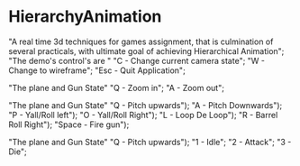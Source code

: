 # HierarchyAnimation
"A real time 3d techniques for games assignment, that is culmination of several practicals, with ultimate goal of achieving Hierarchical Animation";
"The demo's control's are                                                                                                                           "
    "C - Change current camera state";
    "W - Change to wireframe";
    "Esc - Quit Application";
   
"The plane and Gun State"
    "Q - Zoom in"; 
    "A - Zoom out";
	
 "The plane and Gun State"
    "Q - Pitch upwards");
		"A - Pitch Downwards");
		"P - Yall/Roll left");
		"O - Yall/Roll Right");
		"L - Loop De Loop");
		"R - Barrel Roll Right");
		"Space - Fire gun");
    
"The plane and Gun State"
    "Q - Pitch upwards");
    "1 - Idle";
    "2 - Attack";
    "3 - Die";

    
    
